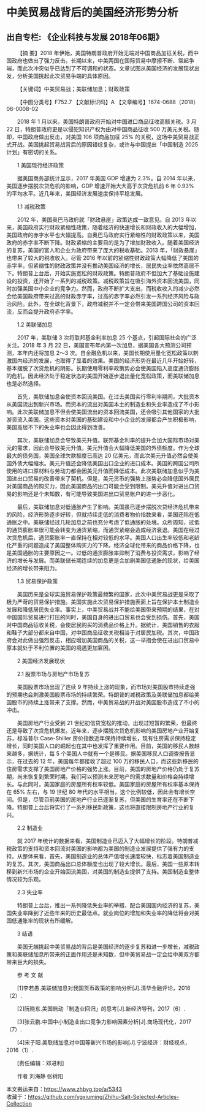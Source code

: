 # 中美贸易战背后的美国经济形势分析  
## 出自专栏: 《企业科技与发展 2018年06期》  
&emsp;&emsp;【摘 要】2018 年伊始，美国特朗普政府开始无端对中国商品加征关税，而中国政府也做出了强力反击。长期以来，中美两国在国际贸易中摩擦不断、常起争端，而此次冲突似乎已达到了不可调和的状态。文章试图从美国经济的发展现状出发，分析美国挑起此次贸易争端的具体原因。  
  
&emsp;&emsp;【关键词】中美贸易战；美联储加息；财政政策  
  
&emsp;&emsp;【中图分类号】F752.7 【文献标识码】A 【文章编号】1674-0688（2018）06-0008-02  
  
&emsp;&emsp;2018 年 1 月以来，美国特朗普政府开始对中国进口商品征收高额关税。3 月 22 日，特朗普政府更是以侵犯知识产权为由对中国商品征收 500 万美元关税。随即，中国政府做出反击，对美国 106 项商品加征 25% 的关税，这场中美贸易战正式开战。美国挑起贸易战背后的原因错综复杂，或许与中国提出「中国制造 2025 计划」有密切的关系。  
  
&emsp;&emsp;1 美国现行经济政策  
  
&emsp;&emsp;据美国商务部统计显示，2017 年美国 GDP 增速为 2.3%。自 2014 年以来，美国逐步摆脱次贷危机的影响，GDP 增速开始大大高于次贷危机前 6 年 0.93% 的平均水平。近几年来，美国经济发展速度保持平稳发展。  
  
&emsp;&emsp;1.1 减税政策  
  
&emsp;&emsp;2012 年，美国奥巴马政府就「财政悬崖」政策达成一致意见。自 2013 年以来，美国政府实行财政紧缩性政策，随着经济的快速增长和财政收入的大幅增加，美国政府的赤字水平也大幅提高。自奥巴马政府实行紧缩性的财政政策以来，美国政府的赤字率不断下降。财政紧缩的主要目的是为了增加财政收入。随着美国经济的复苏，美国的富人和企业为政府带来了庞大的税收基础。2013 年，「财政悬崖」也带来了较大的税收收入。尽管 2016 年以前的紧缩性财政政策大幅降低了美国的赤字率，但紧缩性的财政政策并没有推动美国经济的增长，居民失业率依然高居不下。特朗普上台后，开始实施宽松的财政政策。特朗普政府不但加大了基础设施建设的投资，还开始了一系列的减税政策。减税政策旨在吸引海外资本回流美国，同时加强美国中小企业的竞争力。然而，政府不断扩大支出，而税收收入的减少必然会给美国政府带来过高的财政赤字率，过高的赤字率必然引发一系列经济风险与政治风险。此外，在全球化背景下，政府减税并不一定会带来美国跨国公司的资本回流，反而会提升政府赤字率。  
  
&emsp;&emsp;1.2 美联储加息  
  
&emsp;&emsp;2017 年，美联储 3 次将联邦基金利率加息 25 个基点，引起国际社会的广泛关注。2018 年 3 月 22 日，美国宣布年内第一次加息，据美国各大预测公司预测，本年内还将加息 2～3 次。自金融危机以来，美国长期使用量化宽松政策以刺激国内经济的发展，也取得了显着的效果。美国的经济形势在最近几年开始好转，基本摆脱了次贷危机的阴影。长期使用零利率政策势必会使美国陷入高度通货膨胀的危机，因此经济处于稳定状态的美国开始逐步退出量化宽松政策，而美联储加息也是必然选择。  
  
&emsp;&emsp;首先，美联储加息会使资本回流美国。在过去美国实行零利率期间，大批资本从美国流出到新兴市场。而资本的流出对美国本土的制造业和失业率造成了不小影响。此次美联储加息不但会使美国流出的资本回流美国，还会吸引其他国家的大批游资流入美国。这些资本对美国的基础建设和中小企业的发展都会产生积极影响，美国高居不下的失业率也会因此得到改善。  
  
&emsp;&emsp;其次，美联储加息会导致美元升值。联邦基金利率的提升会加大国际市场对美元的需求，因此会导致美元升值。美元升值会大幅降低美国的外债额度。作为全球最大的债务国，美国全球欠款额度已高达 20 亿美元，而此次美元升值必然会使美国外债大幅缩水。美元升值还会降低美国出口企业的进口成本。美国的跨国公司所使用的进口原材料与劳动力都会因美元升值而降低成本。此次美联储加息似乎为美国进出口贸易的改善带来了契机。但是，美元货币的强势上涨势必会降低国外居民对美国商品的购买力，因此美国商品的出口可能会受到限制。美元升值对进出口贸易的影响还是个未知数，有可能导致美国进出口贸易账户的进一步恶化。  
  
&emsp;&emsp;最后，美联储加息对低通胀产生了影响。美国虽已逐步摆脱次贷经济危机带来的风险，经济形势逐步好转，但就持续走低的消费者物价指数来看，美国还陷在低通胀之中。美联储经过几轮加息之前也充分考虑了低通胀的处境。众所周知，过低的通货膨胀率很可能会转变为通货紧缩，而通货紧缩会造成经济衰退。美国在经过次贷危机后，通货膨胀率一直保持在相对较低的水平。美国人口出生率较低和老龄化严重的问题造成了美国整体购买力的下降。经济全球化带来的商品价格下降，也是美国通胀的主要原因之一。过低的通货膨胀率抑制了消费与投资需求，影响了经济的增长与发展。而美联储长期连续的加息更是会加剧美国低通胀的现状，给美国经济的增长带来阻力。  
  
&emsp;&emsp;1.3 贸易保护政策  
  
&emsp;&emsp;美国历来是全球实施贸易保护政策最频繁的国家，此次中美贸易战更是采取了极为严苛的贸易保护措施。美国实施此次贸易保护措施表面上旨在保护本土制造业发展和降低居民失业率。事实上，中美贸易战并不能给美国带来预期的结果，在对中国国际贸易进行打压的同时，美国自身的进出口贸易也会受到损伤。首先，美国对中国商品征收关税，会使居民购买的消费品价格上升。据统计，美国销售的衣服和鞋子大部分都来自中国，对中国商品征收关税相当于对居民加税。其次，中国政府会对此做出强烈反击，相应增加美国商品的关税，这一举措会使在进出口贸易中原本就处于不利位置的美国的境遇更加窘困。  
  
&emsp;&emsp;2 美国经济发展现状  
  
&emsp;&emsp;2.1 股票市场与房地产市场复苏  
  
&emsp;&emsp;美国股票市场出现了连续 9 年持续上涨的现象，而市场对美国股市持续走强的预期也会刺激美国股票市场的持续繁荣。特朗普的减税政策及美联储加息都给美国股市的持续上涨带来了支撑。然而，中美贸易战的开战对美国股市造成了不小的冲击。  
  
&emsp;&emsp;美国房地产行业受到 21 世纪初信贷宽松的推动，出现过短暂的繁荣，但最终还是导致了次贷危机爆发。近年来，逐步摆脱次贷危机影响的美国房地产业开始复苏，标准普尔 Case-Shiller 房价指数近年保持持续增长，现有住房需求保持稳定增长，同时美国人口的崛起也在其中也发挥了重要作用。目前，美国的移民人数越来越多，据统计，每 5 个美国人中就有一个是移民。据美国移民人口调查报告显示，在过去的 12 年，美国每年都接收了超过 100 万的移民人口，而这些新移民的住房需求支撑了美国房地产价格的强势上涨。目前，美国的房地产价格仍处于复苏期，尚未恢复到繁荣时期。我们可以预测未来房地产的需求数量和价格会持续增长。与此同时，美国家庭的房屋所有权率较低。美国家庭的房屋所有权率基本保持在 65% 左右，与 19 世纪 80 年代的水平相当，这个比例较低，因此会有增长空间。但是，尽管目前美国的房地产行业已逐渐复苏，但美国的生育率还在不断下降。特朗普上台后将实行了一系列移民新政策，这也将直接限制房地产行业的复兴。  
  
&emsp;&emsp;2.2 制造业  
  
&emsp;&emsp;就 2017 年统计的数据来看，美国制造业已迈入了大幅增长的阶段。特朗普减税政策的支持和资本回流对美国的影响都为美国的制造业发展提供了强有力的支持。从整体来看，首先，美国制造业的总体产值增长速度较快，标志着美国制造业的复苏。其次，美国商品出口总体额度也出现了较大增长。最后，美国一些原本转移到新兴市场的企业开始回流美国，对美国的制造业提供了支持。美国制造业整体情况较为乐观。  
  
&emsp;&emsp;2.3 失业率  
  
&emsp;&emsp;特朗普上台后，推出一系列降低失业率的举措，配合美国国内经济的复苏，美国失业率降到了近些年来的历史最低点。就业岗位的增加和失业率的降低将会对美国低通胀率的现状有所缓解。  
  
&emsp;&emsp;3 结语  
  
&emsp;&emsp;美国无端挑起中美贸易战的背后是美国经济的逐步复苏和进一步增长，减税政策和美联储加息所带来的正面作用还是未知数，但中美贸易战一定会给中美双方都带来巨大的损失。  
  
&emsp;&emsp;参 考 文 献  
  
&emsp;&emsp;[1]李若愚.美联储加息对我国货币政策的影响分析[J].清华金融评论，2016（2）.  
  
&emsp;&emsp;[2]阮晓东.美国启动「制造业回归」的思考[J].新经济导刊，2017（6）.  
  
&emsp;&emsp;[3]张云鹏.中国中小制造业出口竞争力影响因素分析[J].商场现代化，2017（7）.  
  
&emsp;&emsp;[4]宋子阳.美联储加息对中国等新兴市场的影响[J].宁波经济：财经视点，2016（1）.  
  
&emsp;&emsp;[责任编辑：邓进利]  
  
&emsp;&emsp;作者 刘海静 张树阳  
  
本文搬运来自：https://www.zhbyg.top/a/5343  
 收藏于：https://github.com/ygxiuming/Zhihu-Salt-Selected-Articles-Collection